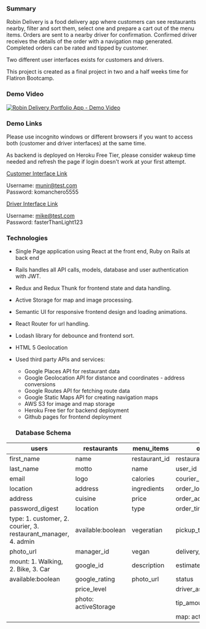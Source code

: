 ### Summary
Robin Delivery is a food delivery app where customers can see restaurants nearby, filter and sort them, select one and prepare a cart out of the menu items. Orders are sent to a nearby driver for confirmation. Confirmed driver receives the details of the order with a navigation map generated. Completed orders can be rated and tipped by customer.

Two different user interfaces exists for customers and drivers.

This project is created as a final project in two and a half weeks time for Flatiron Bootcamp. 
### Demo Video
[![Robin Delivery Portfolio App - Demo Video](https://img.youtube.com/vi/B0k1m7zLxnc/0.jpg)](https://www.youtube.com/watch?v=B0k1m7zLxnc)
### Demo Links
Please use incognito windows or different browsers if you want to access both (customer and driver interfaces) at the same time. 

As backend is deployed on Heroku Free Tier, please consider wakeup time needed and refresh the page if login doesn't work at your first attempt.

[Customer Interface Link](https://munirkizilcali.com/robin-delivery/) 

Username: munir@test.com  
Password: komanchero5555

[Driver Interface Link](https://munirkizilcali.com/robin-delivery/driver)

Username: mike@test.com  
Password: fasterThanLight123
### Technologies
- Single Page application using React at the front end, Ruby on Rails at back end
- Rails handles all API calls, models, database and user authentication with JWT.
- Redux and Redux Thunk for frontend state and data handling.
- Active Storage for map and image processing.
- Semantic UI for responsive frontend design and loading animations.
- React Router for url handling.
- Lodash library for debounce and frontend sort.
- HTML 5 Geolocation
- Used third party APIs and services:
	- Google Places API for restaurant data
	- Google Geolocation API for distance and coordinates - address conversions
	- Google Routes API for fetching route data
	- Google Static Maps API for creating navigation maps
	- AWS S3 for image and map storage
	- Heroku Free tier for backend deployment
	- Github pages for frontend deployment
	
	### Database Schema
	
| users | restaurants | menu_items | orders | meals | reviews |
|-------|-------------|------------|--------|-------|---------|
| first_name | name | restaurant_id | restaurant_id | order_id | order_id |
| last_name | motto | name | user_id | menu_item_id | restaurant_rating |
| email | logo | calories | courier_id | price | restaurant_review |
| location | address | ingredients | order_location | number |  delivery_rating |
| address | cuisine | price | order_address | | delivery_review |
| password_digest | location | type | order_time | |  |
| type: 1. customer, 2. courier, 3. restaurant_manager, 4. admin | available:boolean | vegeratian | pickup_time | | |
| photo_url | manager_id | vegan | delivery_time | |  |
| mount: 1. Walking, 2. Bike, 3. Car | google_id | description | estimated_duration | | |
| available:boolean | google_rating | photo_url | status | | |
| | price_level | | driver_assigned_time | | |
| | photo: activeStorage | | tip_amount | | |
| | | | map: activeStorage | | |

